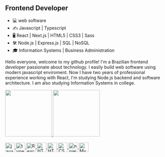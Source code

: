 ## Frontend Developer

- 💻 web software
- ✍️ Javascript | Typescript
- 🖥️ React | Next.js | HTML5 | CSS3 | Sass 
- 🛠️ Node.js | Express.js | SQL | NoSQL
- 🎓 Information Systems | Business Administration

Hello everyone, welcome to my github profile! I'm a Brazilian frontend developer passionate about technology. I easily build web software using modern javascript enviroment. Now I have two years of professional experience working with React, I'm studying Node.js backend and software architecture. I am also studying Information Systems in college.

<div>
  <a href="https://github.com/joaocorreia1" />
  <img height="150em" src="https://github-readme-stats.vercel.app/api?username=joaocorreia1&show_icons=true&theme=tokyonight&include_all_commits=true&count_private=true"   />
  <img height="150em" src="https://github-readme-stats.vercel.app/api/top-langs/?username=joaocorreia1&layout=compact&langs_count=7&theme=tokyonight" />
</div>
<div style="display: inline_block"><br>
  <img align="center" alt="javascript" height="30" width="auto" src="https://cdn.jsdelivr.net/gh/devicons/devicon/icons/javascript/javascript-original.svg" />
  <img align="center" alt="typescript" height="30" width="auto" src="https://cdn.jsdelivr.net/gh/devicons/devicon/icons/typescript/typescript-original.svg" />
  <img align="center" alt="React" height="30" width="auto" src="https://cdn.jsdelivr.net/gh/devicons/devicon/icons/react/react-original.svg" />
  <img align="center" alt="HTML" height="30" width="auto" src="https://cdn.jsdelivr.net/gh/devicons/devicon/icons/nextjs/nextjs-line.svg" />          
  <img align="center" alt="HTML" height="30" width="auto" src="https://cdn.jsdelivr.net/gh/devicons/devicon/icons/html5/html5-original.svg" />
  <img align="center" alt="CSS" height="30" width="auto" src="https://cdn.jsdelivr.net/gh/devicons/devicon/icons/css3/css3-original.svg" />
  <img align="center" alt="nojejs" height="30" width="auto" src="https://cdn.jsdelivr.net/gh/devicons/devicon/icons/nodejs/nodejs-original.svg" />
  <img align="center" alt="MySQL" height="30" width="auto" src="https://cdn.jsdelivr.net/gh/devicons/devicon/icons/mysql/mysql-original.svg" />      
</div>
